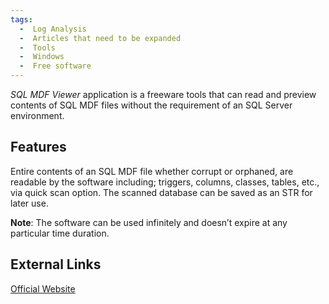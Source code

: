 ```yaml
---
tags:
  -  Log Analysis
  -  Articles that need to be expanded
  -  Tools
  -  Windows
  -  Free software
---
```

*SQL MDF Viewer* application is a freeware tools that can read and
preview contents of SQL MDF files without the requirement of an SQL
Server environment.

## Features

Entire contents of an SQL MDF file whether corrupt or orphaned, are
readable by the software including; triggers, columns, classes, tables,
etc., via quick scan option. The scanned database can be saved as an STR
for later use.

**Note**: The software can be used infinitely and doesn’t expire at any
particular time duration.

## External Links

[Official Website](http://www.systoolsgroup.com/)